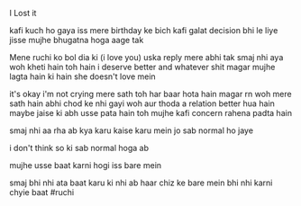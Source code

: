 I Lost it

kafi kuch ho gaya iss mere birthday ke bich kafi galat decision bhi le liye jisse mujhe bhugatna hoga aage tak

Mene ruchi ko bol dia ki (i love you) uska reply mere abhi tak smaj nhi aya woh kheti hain toh hain i deserve better and whatever shit magar mujhe lagta hain ki hain she doesn't love mein

it's okay i'm not crying mere sath toh har baar hota hain magar rn woh mere sath hain abhi chod ke nhi gayi woh aur thoda a relation better hua hain maybe jaise ki abh usse pata hain toh mujhe kafi concern rahena padta hain

smaj nhi aa rha ab kya karu kaise karu mein jo sab normal ho jaye

i don't think so ki sab normal hoga ab

mujhe usse baat karni hogi iss bare mein

smaj bhi nhi ata baat karu ki nhi ab haar chiz ke bare mein bhi nhi karni chyie baat
#ruchi 